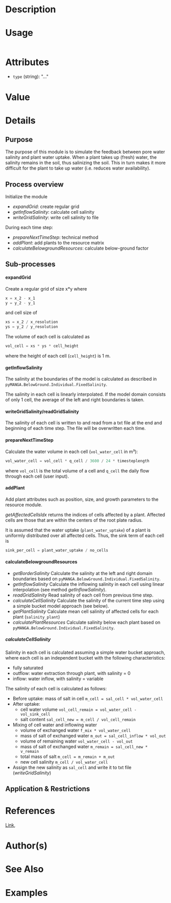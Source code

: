 # Description

# Usage

```xml

```

# Attributes

- ``type`` (string): "..."

# Value

# Details
## Purpose

The purpose of this module is to simulate the feedback between pore water salinity and plant water uptake.
When a plant takes up (fresh) water, the salinity remains in the soil, thus salinizing the soil.
This in turn makes it more difficult for the plant to take up water (i.e. reduces water availability).

## Process overview

Initialize the module
- *expandGrid*: create regular grid
- *getInflowSalinity*: calculate cell salinity
- *writeGridSalinity*: write cell salinity to file

During each time step:
- *prepareNextTimeStep*: technical method
- *addPlant*: add plants to the resource matrix
- *calculateBelowgroundResources*: calculate below-ground factor

## Sub-processes
#### expandGrid

Create a regular grid of size x*y where
```python
x = x_2 - x_1
y = y_2 - y_1
```
and cell size of
````python
xs = x_2 / x_resolution
ys = y_2 / y_resolution
````

The volume of each cell is calculated as
````python
vol_cell = xs * ys * cell_height
````
where the height of each cell (``cell_height``) is 1 m.

#### getInflowSalinity

The salinity at the boundaries of the model is calculated as described in ``pyMANGA.BelowGround.Individual.FixedSalinity``.

The salinity in each cell is linearly interpolated.
If the model domain consists of only 1 cell, the average of the left and right boundaries is taken.

#### writeGridSalinity/readGridSalinity

The salinity of each cell is written to and read from a txt file at the end and beginning of each time step.
The file will be overwritten each time.

#### prepareNextTimeStep

Calculate the water volume in each cell (``vol_water_cell`` in m³):
````python
vol_water_cell = vol_cell * q_cell / 3600 / 24 * timesteplength 
````
where ``vol_cell`` is the total volume of a cell and ``q_cell`` the daily flow through each cell (user input).

#### addPlant

Add plant attributes such as position, size, and growth parameters to the resource module.

*getAffectedCellsIdx* returns the indices of cells affected by a plant.
Affected cells are those that are within the centers of the root plate radius.

It is assumed that the water uptake (``plant_water_uptake``) of a plant is uniformly distributed over all affected cells.
Thus, the sink term of each cell is
````python
sink_per_cell = plant_water_uptake / no_cells
````

#### calculateBelowgroundResources

- *getBorderSalinity* Calculate the salinity at the left and right domain boundaries based on ``pyMANGA.BelowGround.Individual.FixedSalinity``.
- *getInflowSalinity* Calculate the inflowing salinity in each cell using linear interpolation (see method *getInflowSalinity*).
- *readGridSalinity* Read salinity of each cell from previous time step.
- *calculateCellSalinity* Calculate the salinity of the current time step using a simple bucket model approach (see below).
- *getPlantSalinity* Calculate mean cell salinity of affected cells for each plant (``salinity_plant``)
- *calculatePlantResources* Calculate salinity below each plant based on ``pyMANGA.BelowGround.Individual.FixedSalinity``.

##### calculateCellSalinity

Salinity in each cell is calculated assuming a simple water bucket approach, where each cell is an independent bucket with the following characteristics:
- fully saturated
- outflow: water extraction through plant, with salinity = 0
- inflow: water inflow, with salinity = variable

The salinity of each cell is calculated as follows:
- Before uptake: mass of salt in cell ``m_cell = sal_cell * vol_water_cell``
- After uptake: 
  - cell water volume ``vol_cell_remain = vol_water_cell - vol_sink_cell``
  - salt content ``sal_cell_new = m_cell / vol_cell_remain``
- Mixing of cell water and inflowing water
  - volume of exchanged water ``f_mix * vol_water_cell``
  - mass of salt of exchanged water ``m_out = sal_cell_inflow * vol_out``
  - volume of remaining water ``vol_water_cell - vol_out``
  - mass of salt of exchanged water ``m_remain = sal_cell_new * v_remain``
  - total mass of salt ``m_cell = m_remain + m_out``
  - new cell salinity ``m_cell / vol_water_cell``
- Assign the new salinity as ``sal_cell`` and write it to txt file (*writeGridSalinity*)

## Application & Restrictions


# References

<a href="https://doi.org/" target="_blank">Link</a>,


# Author(s)


# See Also

# Examples


